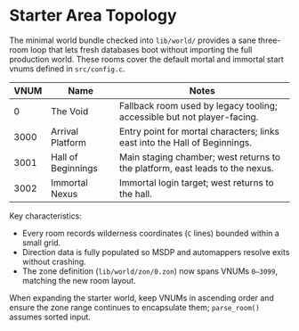 # Starter Area Topology

The minimal world bundle checked into `lib/world/` provides a sane three-room
loop that lets fresh databases boot without importing the full production
world. These rooms cover the default mortal and immortal start vnums defined
in `src/config.c`.

| VNUM | Name               | Notes                                                                    |
|------|--------------------|--------------------------------------------------------------------------|
| 0    | The Void           | Fallback room used by legacy tooling; accessible but not player-facing. |
| 3000 | Arrival Platform   | Entry point for mortal characters; links east into the Hall of Beginnings. |
| 3001 | Hall of Beginnings | Main staging chamber; west returns to the platform, east leads to the nexus. |
| 3002 | Immortal Nexus     | Immortal login target; west returns to the hall.                         |

Key characteristics:

- Every room records wilderness coordinates (`C` lines) bounded within a small grid.
- Direction data is fully populated so MSDP and automappers resolve exits without crashing.
- The zone definition (`lib/world/zon/0.zon`) now spans VNUMs `0–3099`, matching the new room layout.

When expanding the starter world, keep VNUMs in ascending order and ensure the
zone range continues to encapsulate them; `parse_room()` assumes sorted input.
